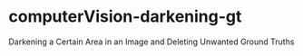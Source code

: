 # computerVision-darkening-gt
Darkening a Certain Area in an Image and Deleting Unwanted Ground Truths
